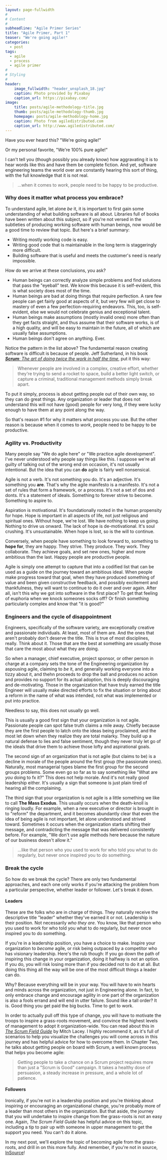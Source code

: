 ```yaml
---
layout: page-fullwidth
#
# Content
#
subheadline: "Agile Primer Series"
title: "Agile Primer, Part 1"
teaser: "We're going agile!"
categories:
  - post
tags:
  - agile
  - process
  - agile primer
#
# Styling
#
header:
    image_fullwidth: "header_unsplash_18.jpg"
    caption: Photo provided by Pixabay
    caption_url: https://pixabay.com/
image:
    title: posts/agile-methodology-title.jpg
    thumb: posts/agile-methodology-thumb.jpg
    homepage: posts/agile-methodology-home.jpg
    caption: Photo from agiledistributed.com
    caption_url: http://www.agiledistributed.com/
---
```

Have you ever heard this? "We're going agile!"

Or my personal favorite, "We're 100% pure agile!"

I can't tell you (though possibly you already know) how aggravating it is to hear words like this and have them be complete fiction. And yet, software engineering teams the world over are constantly hearing this sort of thing, with the full knowledge that it is not real.

> ...when it comes to *work*, people need to be happy to be productive.

### Why does it matter what process you embrace?

To understand agile, let alone *be* it, it is important to first gain some understanding of what building software is all about. Libraries full of books have been written about this subject, so if you're not versed in the subtleties of producing working software with human beings, now would be a good time to review that topic. But here's a brief summary:

* Writing mostly working code is easy.
* Writing good code that is maintainable in the long term is staggeringly more difficult.
* Building software that is useful and meets the customer's need is nearly impossible.

How do we arrive at these conclusions, you ask?

* Human beings can correctly analyze simple problems and find solutions that pass the "eyeball" test. We know this because it is self-evident, this is what society does most of the time.
* Human beings are bad at doing things that require perfection. A rare few people can get fairly good at aspects of it, but very few will get close to mastery of even a few perfection-requiring endeavors. This, too, is self-evident, else we would not celebrate genius and exceptional talent.
* Human beings make assumptions (mostly invalid ones) more often than they get facts straight, and thus assume that their software works, is of a high quality, and will be easy to maintain in the future, all of which are usually false assumptions.
* Human beings don't agree on anything. Ever.

Notice the pattern in the list above? The fundamental reason creating software is difficult is because of people. Jeff Sutherland, in his book [*__Scrum__: The art of doing twice the work in half the time*][1], put it this way:

> Whenever people are involved in a complex, creative effort, whether they're trying to send a rocket to space, build a better light switch, or capture a criminal, traditional management methods simply break apart.

To put it simply, process is about getting people out of their own way, so they can do great things. Any organization or leader that does not understand this will not have (good) people for very long, if they were lucky enough to have them at any point along the way.

So that's reason #1 for why it matters what process you use. But the other reason is because when it comes to *work*, people need to be happy to be productive.

### Agility vs. Productivity

Many people say "We do agile here" or "We practice agile development". I've never understood why people say things like this. I suppose we're all guilty of talking out of the wrong end on occasion, it's not usually intentional. But the idea that you can __do__ agile is fairly well nonsensical.

Agile is not a verb. It's not something you do. It's an adjective. It's something you __are__. That's why the agile manifesto is a manifesto. It's not a set of rules that form a framework, or a process. It's not a set of dos and donts. It's a statement of ideals. Something to forever strive to become. Something to aspire to.

Aspiration is motivational. It's foundationally rooted in the human propensity for hope. Hope is important in all aspects of life, not just religious and spiritual ones. Without hope, we're lost. We have nothing to keep us going. Nothing to drive us onward. The lack of hope is de-motivational. It's soul crushing. It's unsustainable. When hope is lost, so is the will to continue.

Conversely, when people have something to look forward to, something to __hope for__, they are happy. They strive. They produce. They work. They collaborate. They achieve goals, and set new ones, higher and more ambitious than the last. Happy people are productive people.

Agile is simply one attempt to capture that into a codified list that can be used as a guide on the journey toward an ambitious ideal. When people make progress toward that goal, when they have produced something of value and been given constructive feedback, and possibly excitement and thankfulness, they will want to continue to do it over and over again. After all, isn't this why we got into software in the first place? To get that feeling of euphoria when we knock someones socks off? Or finish something particularly complex and know that "it is good?"

### Engineers and the cycle of disappointment

Engineers, specifically of the software variety, are exceptionally creative and passionate individuals. At least, most of them are. And the ones that aren't probably don't deserve the title. This is true of most disciplines, really. Think about it. Those that are the best at something are usually those that care the most about what they are doing.

So when a manager, chief executive, project sponsor, or other person in charge at a company sets the tone of the Engineering organization by aspousing agile, claiming to *be* it, and generally working everyone into a tizzy about it, and thehn proceeds to drop the ball and produces no action and provides no support for its actual adoption, this is deeply discouraging and de-motivating. Those in the organization that have truly earned the title Engineer will usually make directed efforts to fix the situation or bring about a reform in the name of what was intended, not what was implemented or put into practice.

Needless to say, this does not usually go well.

This is usually a good first sign that your organization is not agile. Passionate people can spot false truth claims a mile away. Chiefly because they are the first people to latch onto the ideas being proclaimed, and the most let down when they realize they are total malarky. They build up a natural defense to lies and false sentiment, though they never truly let go of the ideals that drive them to achieve those lofty and aspirational goals.

The second sign of an organization that is not agile (but claims to be) is a decline in morale of the people around the first group (the passionate ones). Naturally, most managerial types blame the first group for the second groups problems. Some even go so far as to say something like "What are *you* doing to fx it?" This does not help morale. And it's not really good leadership either. It's usually a sign that someone is just plain tired of hearing all the complaining.

The third sign that your organization is not agile is a little something we like to call __The Mass Exodus__. This usually occurs when the death-knoll is ringing loudly. For example, when a new executive or director is brought in to "reform" the department, and it becomes abundantly clear that even the idea of being agile is not important, let alone understood and strived toward. Sometimes it occurs when the organization starts shifting their message, and contradicting the message that was delivered consistently before. For example, "We don't use agile methods here because the nature of our business doesn't allow it."

> ...like that person who you used to work for who told you what to do regularly, but never once inspired you to do something.

### Break the cycle

So how do we break the cycle? There are only two fundamental approaches, and each one only works if you're attacking the problem from a particular perspective, whether leader or follower. Let's break it down.

#### Leaders

These are the folks who are in charge of things. They naturally receive the descriptive title "leader" whether they've earned it or not. Leadership is their position. Not necessarily *who they are*. You know, like that person who you used to work for who told you what to do regularly, but never once inspired you to do something.

If you're in a leadership position, you have a choice to make. Inspire your organization to *become* agile, or risk being outpaced by a competitor who has visionary leadership. Here's the rub though: If you go down the path of inspiring this change in your organization, doing it halfway is not an option. If you do, you will risk losing more than if you decided not to do it at all. But doing this thing all the way will be one of the most difficult things a leader can do.

Why? Because everything will be in your way. You will have to win hearts and minds across the organization, not just in Engineering alone. In fact, to only embrace change and encourage agility in one part of the organization is also a fools errand and will end in utter failure. Sound like a tall order? It is. Good thing you get paid the big bucks. Time to get to work.

In order to actually pull off this type of change, you will have to motivate the troops to inspire a grass-roots movement, and convince the highest levels of management to adopt it organization-wide. You can read about this in [*The Scrum Field Guide*][2] by Mitch Lacey. I highly recommend it, as it's full of scenarios to help you visualize the challenges you will come across in this journey and has helpful advice for how to overcome them. In Chapter Two, he talks about getting people on board with Scrum, a well known process that helps you become agile:

> Getting people to take a chance on a Scrum project requires more than just a "Scrum is Good" campaign. It takes a healthy dose of persuasion, a steady increase in pressure, and a whole lot of patience.

#### Followers

Ironically, if you're not in a leadership position and you're thinking about inspiring or encouraging an organizational change, you're probably more of a leader than most others in the organization. But that aside, the journey that you will undertake to inspire change from the grass-roots is not an easy one. Again, *The Scrum Field Guide* has helpful advice on this topic, including a tip to pair up with someone in upper management to get the support you need. You can't do it alone.

In my next post, we'll explore the topic of becoming agile from the grass-roots, and drill in on this more fully. And remember, if you're not in source, [InSource][3]!



 [1]: https://www.scruminc.com/new-scrum-the-book/
 [2]: https://www.mitchlacey.com/the-scrum-field-guide
 [3]: /about/
 [4]: #
 [5]: #
 [6]: #
 [7]: #
 [8]: #
 [9]: #
 [10]: #
 [11]: #
 [12]: #
 [13]: #
 [14]: #
 [15]: #